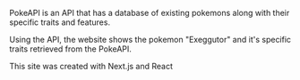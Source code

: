 PokeAPI is an API that has a database of existing pokemons along with their specific traits and features.

Using the API, the website shows the pokemon "Exeggutor" and it's specific traits retrieved from the PokeAPI.

This site was created with Next.js and React
